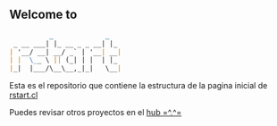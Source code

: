 ## Welcome to

```markdown
          _             _   
 _ __ ___| |_ __ _ _ __| |_ 
| '__/ __| __/ _` | '__| __|
| |  \__ \ || (_| | |  | |_
|_|  |___/\__\__,_|_|   \__|

```
Esta es el repositorio que contiene la estructura de la pagina inicial de [rstart.cl](http://rstart.cl)

Puedes revisar otros proyectos en el [hub =^.^=](https://github.com/rstartdas)
